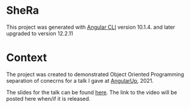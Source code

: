 # SheRa

This project was generated with [Angular CLI](https://github.com/angular/angular-cli) version 10.1.4. and later upgraded to version 12.2.11

# Context

The project was created to demonstrated Object Oriented Programming separation of conecrns for a talk I gave at [AngularUp](angular-up.com), 2021.

The slides for the talk can be found [here](https://docs.google.com/presentation/d/1xjF08ovPllnFzbiXdcvtaLs8ZUz82YhDGCawDm0SFz8/edit?usp=sharing).
The link to the video will be posted here when/if it is released.

